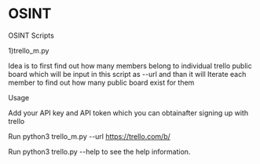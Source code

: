 # OSINT
OSINT Scripts

1)trello_m.py

Idea is to first find out how many members belong to individual trello public board which will be input in this script as --url and than it will Iterate each member to find out how many public board exist for them 

Usage

Add your API key and API token which you can obtainafter signing up with trello

Run python3 trello_m.py --url https://trello.com/b/

Run python3 trello.py --help to see the help information.
